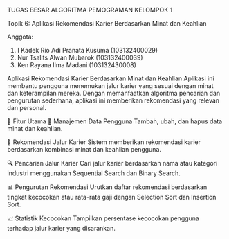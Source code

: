 TUGAS BESAR ALGORITMA PEMOGRAMAN KELOMPOK 1

Topik 6: Aplikasi Rekomendasi Karier Berdasarkan Minat dan Keahlian

Anggota:
1. I Kadek Rio Adi Pranata Kusuma (103132400029)
2. Nur Tsalits Alwan Mubarok (103132400039)
3. Ken Rayana Ilma Madani (103132430008)


Aplikasi Rekomendasi Karier Berdasarkan Minat dan Keahlian
Aplikasi ini membantu pengguna menemukan jalur karier yang sesuai dengan minat dan keterampilan mereka. Dengan memanfaatkan algoritma pencarian dan pengurutan sederhana, aplikasi ini memberikan rekomendasi yang relevan dan personal.

📌 Fitur Utama
🔧 Manajemen Data Pengguna
Tambah, ubah, dan hapus data minat dan keahlian.

🧠 Rekomendasi Jalur Karier
Sistem memberikan rekomendasi karier berdasarkan kombinasi minat dan keahlian pengguna.

🔍 Pencarian Jalur Karier
Cari jalur karier berdasarkan nama atau kategori industri menggunakan Sequential Search dan Binary Search.

📊 Pengurutan Rekomendasi
Urutkan daftar rekomendasi berdasarkan tingkat kecocokan atau rata-rata gaji dengan Selection Sort dan Insertion Sort.

📈 Statistik Kecocokan
Tampilkan persentase kecocokan pengguna terhadap jalur karier yang disarankan.

